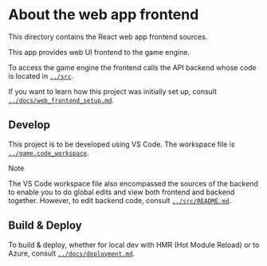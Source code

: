 # About the web app frontend

This directory contains the React web app frontend sources.

This app provides web UI frontend to the game engine.

To access the game engine the frontend calls the API backend whose code is located in [`../src`].

If you want to learn how this project was initially set up, consult [`../docs/web_frontend_setup.md`].

## Develop

This project is to be developed using VS Code. The workspace file is [`../game.code_workspace`].

> [!NOTE]
> The VS Code workspace file also encompassed the sources of the backend to enable you to do global edits and view
> both frontend and backend together. However, to edit backend code, consult [`../src/README.md`].

## Build & Deploy

To build & deploy, whether for local dev with HMR (Hot Module Reload) or to Azure,
consult [`../docs/deployment.md`].

[`../docs/deployment.md`]: ../docs/deployment.md
[`../docs/web_frontend_setup.md`]: ../docs/web_frontend_setup.md
[`../game.code_workspace`]: ../game.code_workspace
[`../src/README.md`]: ../src/README.md
[`../src`]: ../src
